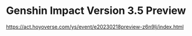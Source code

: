 # Genshin Impact Version 3.5 Preview
https://act.hoyoverse.com/ys/event/e20230218preview-z6n9lj/index.html